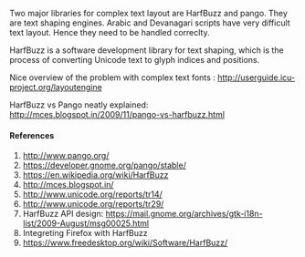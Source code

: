 
Two major libraries for complex text layout are HarfBuzz and pango. They are text shaping engines. 
Arabic and Devanagari scripts have very difficult text layout. Hence they need to be handled correclty. 

HarfBuzz is a software development library for text shaping, which is the process of 
converting Unicode text to glyph indices and positions.

Nice overview of the problem with complex text fonts : http://userguide.icu-project.org/layoutengine

HarfBuzz vs Pango neatly explained: http://mces.blogspot.in/2009/11/pango-vs-harfbuzz.html




#### References

1. http://www.pango.org/
2. https://developer.gnome.org/pango/stable/
3. https://en.wikipedia.org/wiki/HarfBuzz
4. http://mces.blogspot.in/
5. http://www.unicode.org/reports/tr14/
6. http://www.unicode.org/reports/tr29/
7. HarfBuzz API design: https://mail.gnome.org/archives/gtk-i18n-list/2009-August/msg00025.html
8. Integreting Firefox with HarfBuzz
9. https://www.freedesktop.org/wiki/Software/HarfBuzz/

